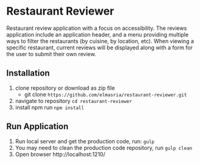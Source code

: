 # Restaurant Reviewer

Restaurant review application with a focus on accessibility. The reviews application include an application header, and a menu providing multiple ways to filter the restaurants (by cuisine, by location, etc). When viewing a specific restaurant, current reviews will be displayed along with a form for the user to submit their own review.

## Installation

1. clone repository or download as zip file
    * git clone ``` https://github.com/elmasria/restaurant-reviewer.git ```
2. navigate to repository ``` cd restaurant-reviewer ```
3. install npm run ``` npm install ```

## Run Application

1. Run local server and get the production code, run: ``` gulp ```
2. You may need to clean the production code repository, run ``` gulp clean ```
3. Open browser http://localhost:1210/
